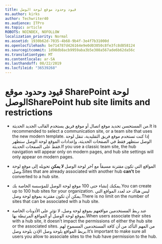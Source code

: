 ```yaml
---
title: قيود وحدود موقع لوحة الوصل
ms.author: kirks
author: Techwriter40
ms.audience: ITPro
ms.topic: article
ROBOTS: NOINDEX, NOFOLLOW
localization_priority: Normal
ms.assetid: 1930b62d-7035-4b68-9b4f-3e4f7b31000d
ms.openlocfilehash: be714787d426164e9e0d03050c8fe3fc8d858124
ms.sourcegitcommit: 1d98db8acb9959aba3b5e308a567ade6b62da56c
ms.translationtype: MT
ms.contentlocale: ar-SA
ms.lasthandoff: 08/22/2019
ms.locfileid: "36539268"
---
```

# <a name="sharepoint-hub-site-limits-and-restrictions"></a><span data-ttu-id="bd1e8-102">قيود وحدود موقع SharePoint لوحة الوصل</span><span class="sxs-lookup"><span data-stu-id="bd1e8-102">SharePoint hub site limits and restrictions</span></span>

- <span data-ttu-id="bd1e8-103">من المستحسن تحديد موقع اتصال أو موقع فريق يستخدم القالب الجديد الحديثة.</span><span class="sxs-lookup"><span data-stu-id="bd1e8-103">It is recommended to select a communication site, or a team site that uses the new modern template.</span></span> <span data-ttu-id="bd1e8-104">إذا كنت تستخدم موقع فريق التقليدية، تنقل لوحة الوصل ستظهر فقط في الصفحات الحديثة، وإعدادات الموقع لوحة الوصل ستظهر فقط على الصفحات الحديثة.</span><span class="sxs-lookup"><span data-stu-id="bd1e8-104">If you use a classic team site, the hub navigation will appear only on modern pages, and hub site settings will only appear on modern pages.</span></span>

- <span data-ttu-id="bd1e8-105">المواقع التي تكون مقترنة مسبقاً مع آخر لوحة الوصل **لا يمكن** تحويله إلى موقع لوحة وصل.</span><span class="sxs-lookup"><span data-stu-id="bd1e8-105">Sites that are already associated with another hub **can't** be converted to a hub site.</span></span>

- <span data-ttu-id="bd1e8-106">يمكنك إنشاء حتى 100 موقع لوحة الوصل للمؤسسة الخاصة بك.</span><span class="sxs-lookup"><span data-stu-id="bd1e8-106">You can create up to 100 hub sites for your organization.</span></span> <span data-ttu-id="bd1e8-107">ليس هناك حد لعدد المواقع التي يمكن أن تكون مقترنة بموقع لوحة وصل.</span><span class="sxs-lookup"><span data-stu-id="bd1e8-107">There is no limit on the number of sites that can be associated with a hub site.</span></span>

- <span data-ttu-id="bd1e8-108">عند ربط المستخدمين مواقعهم بموقع لوحة وصل، لا تؤثر على الأذونات الخاصة بموقع لوحة الوصل أو المواقع المرتبطة بها.</span><span class="sxs-lookup"><span data-stu-id="bd1e8-108">When users associate their sites with a hub site, it doesn’t impact the permissions of either the hub site or the associated sites.</span></span> <span data-ttu-id="bd1e8-109">من المهم التأكد من أن كافة المستخدمين المسموح لهم بربط المواقع بلوحة وصل الإذن بلوحة وصل.</span><span class="sxs-lookup"><span data-stu-id="bd1e8-109">It’s important to make sure all users you allow to associate sites to the hub have permission to the hub.</span></span>

